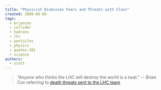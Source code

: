 ```yaml
---
title: "Physicist Dismisses Fears and Threats with Class"
created: 2008-09-08
tags: 
  - briancox
  - collider
  - hadrons
  - lhc
  - particles
  - physics
  - quotes-391
  - science
authors: 
  - scott
---
```


> "Anyone who thinks the LHC will destroy the world is a twat." \-- Brian Cox referring to [death threats sent to the LHC team](http://www.astroengine.com/?p=1240)
